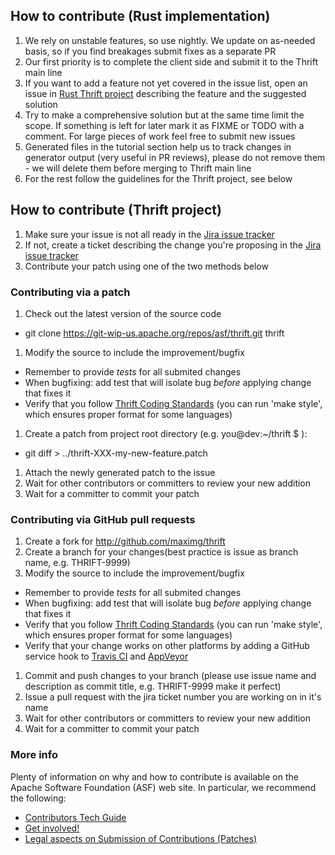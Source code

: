 ## How to contribute (Rust implementation)

 1. We rely on unstable features, so use nightly. We update on as-needed basis, so if you find breakages submit fixes as a separate PR
 1. Our first priority is to complete the client side and submit it to the Thrift main line
 1. If you want to add a feature not yet covered in the issue list, open an issue in [Rust Thrift project](https://github.com/maximg/thrift/) describing the feature and the suggested solution
 1. Try to make a comprehensive solution but at the same time limit the scope. If something is left for later mark it as FIXME or TODO with a comment. For large pieces of work feel free to submit new issues
 1. Generated files in the tutorial section help us to track changes in generator output (very useful in PR reviews), please do not remove them - we will delete them before merging to Thrift main line
 1. For the rest follow the guidelines for the Thrift project, see below

## How to contribute (Thrift project)
 1. Make sure your issue is not all ready in the [Jira issue tracker](http://issues.apache.org/jira/browse/THRIFT)
 1. If not, create a ticket describing the change you're proposing in the [Jira issue tracker](http://issues.apache.org/jira/browse/THRIFT)
 1. Contribute your patch using one of the two methods below

### Contributing via a patch

1. Check out the latest version of the source code

  * git clone https://git-wip-us.apache.org/repos/asf/thrift.git thrift

1. Modify the source to include the improvement/bugfix

  * Remember to provide *tests* for all submited changes
  * When bugfixing: add test that will isolate bug *before* applying change that fixes it
  * Verify that you follow [Thrift Coding Standards](/docs/coding_standards) (you can run 'make style', which ensures proper format for some languages)

1. Create a patch from project root directory (e.g. you@dev:~/thrift $ ):

  * git diff > ../thrift-XXX-my-new-feature.patch

1. Attach the newly generated patch to the issue
1. Wait for other contributors or committers to review your new addition
1. Wait for a committer to commit your patch

### Contributing via GitHub pull requests

1. Create a fork for http://github.com/maximg/thrift
1. Create a branch for your changes(best practice is issue as branch name, e.g. THRIFT-9999)
1. Modify the source to include the improvement/bugfix

  * Remember to provide *tests* for all submited changes
  * When bugfixing: add test that will isolate bug *before* applying change that fixes it
  * Verify that you follow [Thrift Coding Standards](/docs/coding_standards) (you can run 'make style', which ensures proper format for some languages)
  * Verify that your change works on other platforms by adding a GitHub service hook to [Travis CI](http://docs.travis-ci.com/user/getting-started/#Step-one%3A-Sign-in) and [AppVeyor](http://www.appveyor.com/docs)

1. Commit and push changes to your branch (please use issue name and description as commit title, e.g. THRIFT-9999 make it perfect)
1. Issue a pull request with the jira ticket number you are working on in it's name
1. Wait for other contributors or committers to review your new addition
1. Wait for a committer to commit your patch

### More info

 Plenty of information on why and how to contribute is available on the Apache Software Foundation (ASF) web site. In particular, we recommend the following:

 * [Contributors Tech Guide](http://www.apache.org/dev/contributors)
 * [Get involved!](http://www.apache.org/foundation/getinvolved.html)
 * [Legal aspects on Submission of Contributions (Patches)](http://www.apache.org/licenses/LICENSE-2.0.html#contributions)
